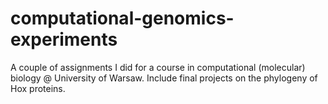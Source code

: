 # computational-genomics-experiments

A couple of assignments I did for a course in computational (molecular) biology @ University of Warsaw. Include final projects on the phylogeny of Hox proteins.

